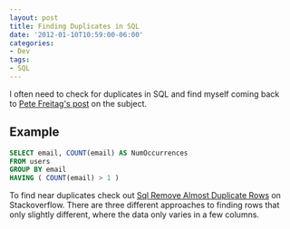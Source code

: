 ```yaml
---
layout: post
title: Finding Duplicates in SQL
date: '2012-01-10T10:59:00-06:00'
categories:
- Dev
tags:
- SQL
---
```


I often need to check for duplicates in SQL and find myself coming back to [Pete Freitag's post](http://www.petefreitag.com/item/169.cfm) on the subject.

## Example
```sql
SELECT email, COUNT(email) AS NumOccurrences
FROM users
GROUP BY email
HAVING ( COUNT(email) > 1 )
```

To find near duplicates check out [Sql Remove Almost Duplicate Rows](http://stackoverflow.com/questions/4566591/sql-remove-almost-duplicate-rows) on Stackoverflow. 
There are three different approaches to finding rows that only slightly different, where the data only varies in a few columns.
